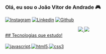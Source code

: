 ### Olá, eu sou o João Vitor de Andrade 🎮

[![Instagram](https://img.shields.io/badge/Instagram-E4405F?style=for-the-badge&logo=instagram&logoColor=white)](https://www.instagram.com/andrade_jaum/)
[![Linkedin](https://img.shields.io/badge/LinkedIn-0077B5?style=for-the-badge&logo=linkedin&logoColor=white)](https://www.linkedin.com/in/jo%C3%A3o-vitor-andrade-b5ab41221/)
[![Github](https://img.shields.io/badge/GitHub-100000?style=for-the-badge&logo=github&logoColor=white)](https://github.com/AndradeJaum)

<div align="center">
 <a href="https://github.com/AndradeJaum", >
 <img altura="180em" src="https://github-readme-stats.vercel.app/api?username=AndradeJaum&show_icons=true&theme=algolia&include_all_commits=true&count_private=true"/>
 <img altura="180em" src="https://github-readme-stats.vercel.app/api/top-langs/?username=AndradeJaum&layout=compact&langs_count=7&theme=algolia"/>
</div>
## Tecnologias que estudo!

<div style="display: inline_block"><br/>
  <img align="center" alt="javascript" src="https://img.shields.io/badge/JavaScript-F7DF1E?style=for-the-badge&logo=javascript&logoColor=black" />
  <img align="center" alt="html5" src="https://img.shields.io/badge/HTML5-E34F26?style=for-the-badge&logo=html5&logoColor=white" />
  <img align="center" alt="css3" src="https://img.shields.io/badge/CSS3-1572B6?style=for-the-badge&logo=css3&logoColor=white" />
</div>

